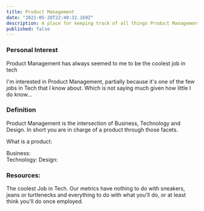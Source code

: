 ```yaml
---
title: Product Management
date: "2021-05-28T22:40:32.169Z"
description: A place for keeping track of all things Product Management.
published: false 
---
```


### Personal Interest 
Product Management has always seemed to me to be the coolest job in tech

I'm interested in Product Management, partially because it's one of the few jobs in Tech that I know about. Which is not saying much given how little I do know... 

### Definition 
Product Management is the intersection of Business, Technology and Design. In short you are in charge of a product through those facets. 

What is a product: <br>

Business: <br>
Technology: 
Design:

### Resources: 


The coolest Job in Tech. Our metrics have nothing to do with sneakers, jeans or turtlenecks and everything to do with what you'll do, or at least think you'll do once employed. 